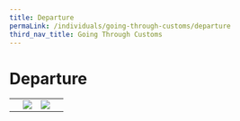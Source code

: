 ```yaml
---
title: Departure
permaLink: /individuals/going-through-customs/departure
third_nav_title: Going Through Customs
---
```


# Departure

|  |  |  |  |
|---|---|---|---|
|  |[![](https://lh4.googleusercontent.com/dAdjcW8TJkZgCb5NwZSIVCHWlyl7XXBa73-FS6mo0BLJ1yMufwzPkc_G4FWfXgWA5d-BBQw8QrlrJIMbeXUagpfmjMKBXH2orI6MszP4cpkFa1gH5eejtt7yzNZDZLqCpOEf1sTUv_OdaoBv7Q)](https://singapore-customs-staging.netlify.com/individuals/0b1-tourist-refund-scheme)  | [![](https://lh3.googleusercontent.com/uWCZWlTWkAl3-4WzDVVF3DrV45OhDF8q8DjVIc0urTbMnoKRIjI4Tp6w6IConmLCi39xp_SCrCxkC-pGCq61w8JVPL_heYZC66ZoimocEjSj_vAgSi965DKp6RRdzuwMQKFs-Y8j6Z6uowiu9w)](https://singapore-customs-staging.netlify.com/individuals/0b2-three-quarter-tank-rule)|  |

